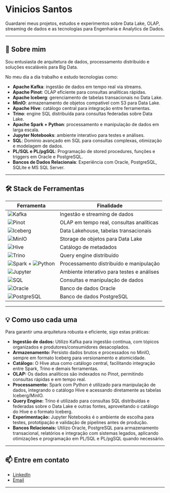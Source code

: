 # Vinicios Santos

Guardarei meus projetos, estudos e experimentos sobre Data Lake, OLAP, streaming de dados e as tecnologias para Engenharia e Analytics de Dados.

---

## 🚀 Sobre mim

Sou entusiasta de arquitetura de dados, processamento distribuído e soluções escaláveis para Big Data.

No meu dia a dia trabalho e estudo tecnologias como:

- **Apache Kafka**: ingestão de dados em tempo real via streams.
- **Apache Pinot**: OLAP eficiente para consultas analíticas rápidas.
- **Apache Iceberg**: gerenciamento de tabelas transacionais no Data Lake.
- **MinIO**: armazenamento de objetos compatível com S3 para Data Lake.
- **Apache Hive**: catálogo central para integração entre ferramentas.
- **Trino**: engine SQL distribuída para consultas federadas sobre Data Lake.
- **Apache Spark + Python**: processamento e manipulação de dados em larga escala.
- **Jupyter Notebooks**: ambiente interativo para testes e análises.
- **SQL**: Domínio avançado em SQL para consultas complexas, otimização e modelagem de dados.
- **PL/SQL e PL/pgSQL**: Programação de stored procedures, funções e triggers em Oracle e PostgreSQL.
- **Bancos de Dados Relacionais**: Experiência com Oracle, PostgreSQL, SQLite e MS SQL Server.

---

## 🛠️ Stack de Ferramentas

| Ferramenta                | Finalidade                                    |
|---------------------------|-----------------------------------------------|
| ![Kafka](https://img.shields.io/badge/Kafka-231F20?logo=apachekafka&logoColor=white)           | Ingestão e streaming de dados                |
| ![Pinot](https://img.shields.io/badge/Pinot-4E9AD1?logo=apache&logoColor=white)               | OLAP em tempo real, consultas analíticas     |
| ![Iceberg](https://img.shields.io/badge/Iceberg-1B9E77?logo=apache&logoColor=white)           | Data Lakehouse, tabelas transacionais        |
| ![MinIO](https://img.shields.io/badge/MinIO-CB1B45?logo=minio&logoColor=white)                | Storage de objetos para Data Lake            |
| ![Hive](https://img.shields.io/badge/Hive-FCBA03?logo=apachehive&logoColor=white)             | Catálogo de metadados                        |
| ![Trino](https://img.shields.io/badge/Trino-3D6BA0?logo=trino&logoColor=white)                | Query engine distribuído                     |
| ![Spark](https://img.shields.io/badge/Spark-F88909?logo=apachespark&logoColor=white) + ![Python](https://img.shields.io/badge/Python-3776AB?logo=python&logoColor=white) | Processamento distribuído e manipulação      |
| ![Jupyter](https://img.shields.io/badge/Jupyter-F37626?logo=jupyter&logoColor=white)           | Ambiente interativo para testes e análises   |
| ![SQL](https://img.shields.io/badge/SQL-4479A1?logo=postgresql&logoColor=white)               | Consultas e manipulação de dados             |
| ![Oracle](https://img.shields.io/badge/Oracle-F80000?logo=oracle&logoColor=white)             | Banco de dados Oracle                        |
| ![PostgreSQL](https://img.shields.io/badge/PostgreSQL-4169E1?logo=postgresql&logoColor=white) | Banco de dados PostgreSQL                   |

---

## 💡 Como uso cada uma

Para garantir uma arquitetura robusta e eficiente, sigo estas práticas:

- **Ingestão de dados:** Utilizo Kafka para ingestão contínua, com tópicos organizados e produtores/consumidores desacoplados.
- **Armazenamento:** Persisto dados brutos e processados no MinIO, sempre em formato Iceberg para versionamento e atomicidade.
- **Catálogo:** O Hive atua como catálogo central, facilitando integração entre Spark, Trino e demais ferramentas.
- **OLAP:** Os dados analíticos são indexados no Pinot, permitindo consultas rápidas e em tempo real.
- **Processamento:** Spark com Python é utilizado para manipulação de dados, integrando o catálogo Hive e acessando diretamente as tabelas Iceberg/MinIO.
- **Query Engine:** Trino é utilizado para consultas SQL distribuídas e federadas sobre o Data Lake e outras fontes, aproveitando o catálogo do Hive e o formato Iceberg.
- **Experimentação:** Jupyter Notebooks é o ambiente de escolha para testes, prototipação e validação de pipelines antes de produção.
- **Bancos Relacionais:** Utilizo Oracle, PostgreSQL para armazenamento transacional, relatórios e integração com sistemas legados, aplicando otimizações e programação em PL/SQL e PL/pgSQL quando necessário.

---

## 📫 Entre em contato

- [LinkedIn](https://www.linkedin.com/in/vinicios-santos-rosa-sql/)
- [Email](mailto:viniciossr12@gmail.com)

---
